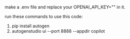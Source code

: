 make a .env file and replace your OPENAI_API_KEY="" in it.

run these commands to use this code:
1. pip install autogen
2. autogenstudio ui --port 8888 --appdir copilot
